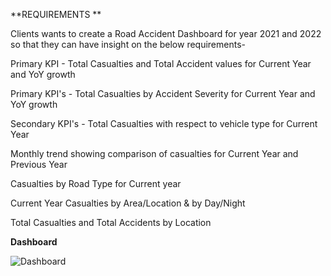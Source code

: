   **REQUIREMENTS **

Clients wants to create a Road Accident Dashboard for year 2021 and 2022 so that they can have insight on the below requirements-

Primary KPI - Total Casualties and Total Accident values for Current Year and YoY growth

Primary KPI's - Total Casualties by Accident Severity for Current Year and YoY growth

Secondary KPI's - Total Casualties with respect to vehicle type for Current Year

Monthly trend showing comparison of casualties for Current Year and Previous Year

Casualties by Road Type for Current year

Current Year Casualties by Area/Location & by Day/Night

Total Casualties and Total Accidents by Location

  **Dashboard**

  ![Dashboard](https://github.com/TatsavChovatiya/Road_Accidents_Analysis/assets/53991557/99265b75-c615-4b30-b64c-a697b5f6f31b)
